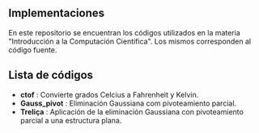 ## Implementaciones
En este repositorio se encuentran los códigos utilizados en la materia "Introducción a la Computación Científica". 
Los mismos corresponden al código fuente.

## Lista de códigos
- **ctof** : Convierte grados Celcius a Fahrenheit y Kelvin.
- **Gauss_pivot** : Eliminación Gaussiana com pivoteamiento parcial.
- **Treliça** : Aplicación de la eliminación Gaussiana con pivoteamiento parcial a una estructura plana. 



